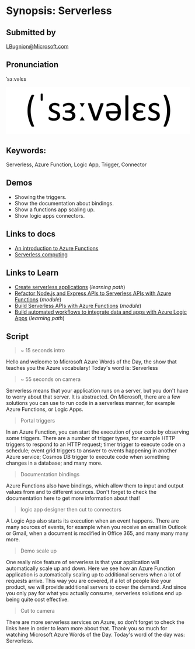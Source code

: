 # Synopsis: Serverless

## Submitted by

LBugnion@Microsoft.com

## Pronunciation

ˈsɜːvəlɛs

![Phonetics image](images/serverless/serverless.png)

## Keywords:

Serverless, Azure Function, Logic App, Trigger, Connector

## Demos

- Showing the triggers.
- Show the documentation about bindings.
- Show a functions app scaling up.
- Show logic apps connectors.

## Links to docs

- [An introduction to Azure Functions](https://docs.microsoft.com/en-us/azure/azure-functions/functions-overview)
- [Serverless computing](https://azure.microsoft.com/en-us/overview/serverless-computing)

## Links to Learn

- [Create serverless applications](https://docs.microsoft.com/en-us/learn/paths/create-serverless-applications) (*learning path*)
- [Refactor Node.js and Express APIs to Serverless APIs with Azure Functions](https://docs.microsoft.com/en-us/learn/modules/shift-nodejs-express-apis-serverless) (*module*)
- [Build Serverless APIs with Azure Functions](https://docs.microsoft.com/en-us/learn/modules/build-api-azure-functions) (*module*)
- [Build automated workflows to integrate data and apps with Azure Logic Apps](https://docs.microsoft.com/en-us/learn/paths/build-workflows-with-logic-apps) (*learning path*)

## Script

> ~ 15 seconds intro

Hello and welcome to Microsoft Azure Words of the Day,
the show that teaches you the Azure vocabulary!
Today's word is: Serverless

> ~ 55 seconds on camera

Serverless means that your application runs on a server, but you don't have to worry about that server. It is abstracted. On Microsoft, there are a few solutions you can use to run code in a serverless manner, for example Azure Functions, or Logic Apps.

> Portal triggers

In an Azure Function, you can start the execution of your code by observing some triggers. There are a number of trigger types, for example HTTP triggers to respond to an HTTP request; timer trigger to execute code on a schedule; event grid triggers to answer to events happening in another Azure service; Cosmos DB trigger to execute code when something changes in a database; and many more.

> Documentation bindings

Azure Functions also have bindings, which allow them to input and output values from and to different sources. Don't forget to check the documentation here to get more information about that!

> logic app designer then cut to connectors

A Logic App also starts its execution when an event happens. There are many sources of events, for example when you receive an email in Outlook or Gmail, when a document is modified in Office 365, and many many many more.

> Demo scale up

One really nice feature of serverless is that your application will automatically scale up and down. Here we see how an Azure Function application is automatically scaling up to additional servers when a lot of requests arrive. This way you are covered, if a lot of people like your product, we will provide additional servers to cover the demand. And since you only pay for what you actually consume, serverless solutions end up being quite cost effective.

> Cut to camera

There are more serverless services on Azure, so don't forget to check the links here in order to learn more about that. Thank you so much for watching Microsoft Azure Words of the Day. Today's word of the day was: Serverless.
